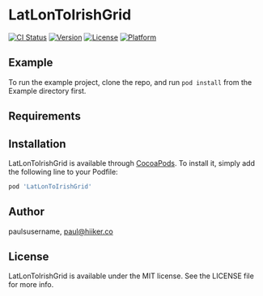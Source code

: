 # LatLonToIrishGrid

[![CI Status](https://img.shields.io/travis/paulsusername/LatLonToIrishGrid.svg?style=flat)](https://travis-ci.org/paulsusername/LatLonToIrishGrid)
[![Version](https://img.shields.io/cocoapods/v/LatLonToIrishGrid.svg?style=flat)](https://cocoapods.org/pods/LatLonToIrishGrid)
[![License](https://img.shields.io/cocoapods/l/LatLonToIrishGrid.svg?style=flat)](https://cocoapods.org/pods/LatLonToIrishGrid)
[![Platform](https://img.shields.io/cocoapods/p/LatLonToIrishGrid.svg?style=flat)](https://cocoapods.org/pods/LatLonToIrishGrid)

## Example

To run the example project, clone the repo, and run `pod install` from the Example directory first.

## Requirements

## Installation

LatLonToIrishGrid is available through [CocoaPods](https://cocoapods.org). To install
it, simply add the following line to your Podfile:

```ruby
pod 'LatLonToIrishGrid'
```

## Author

paulsusername, paul@hiiker.co

## License

LatLonToIrishGrid is available under the MIT license. See the LICENSE file for more info.
